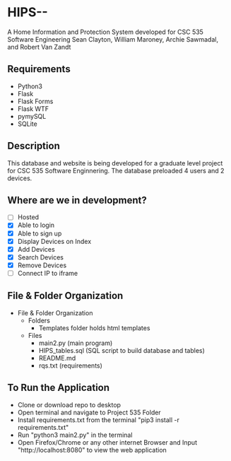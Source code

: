 # HIPS--
A Home Information and Protection System developed for CSC 535 Software Engineering
Sean Clayton, William Maroney, Archie Sawmadal, and Robert Van Zandt

## Requirements

- Python3
- Flask
- Flask Forms
- Flask WTF
- pymySQL
- SQLite

## Description

This database and website is being developed for a graduate level project for CSC 535 Software Enginnering. The database preloaded 4 users and 2 devices.

## Where are we in development?

- [ ] Hosted
- [x] Able to login
- [x] Able to sign up
- [x] Display Devices on Index
- [x] Add Devices
- [x] Search Devices
- [x] Remove Devices
- [ ] Connect IP to iframe

## File & Folder Organization
- File & Folder Organization
	- Folders
		- Templates folder holds html templates
	- Files
		- main2.py (main program)
		- HIPS_tables.sql (SQL script to build database and tables)
		- README.md
		- rqs.txt (requirements)

## To Run the Application

- Clone or download repo to desktop
- Open terminal and navigate to Project 535 Folder
- Install requirements.txt from the terminal "pip3 install -r requirements.txt"
- Run "python3 main2.py" in the terminal
- Open Firefox/Chrome or any other internet Browser and Input "http://localhost:8080" to view the web application
